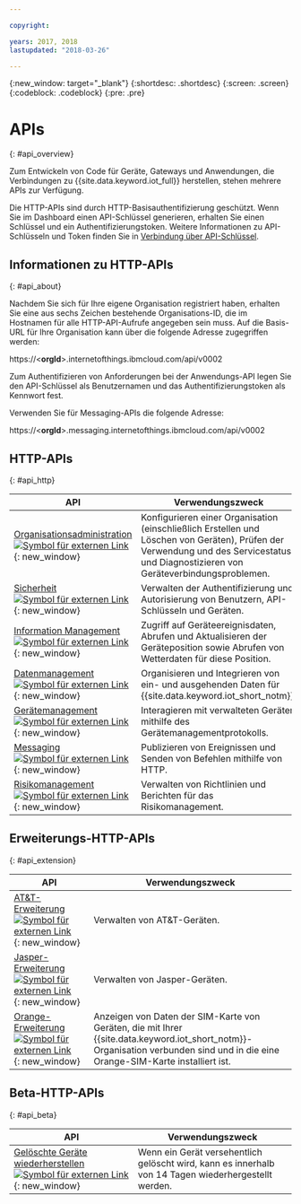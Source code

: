 ```yaml
---

copyright:

years: 2017, 2018
lastupdated: "2018-03-26"

---
```


{:new_window: target="\_blank"}
{:shortdesc: .shortdesc}
{:screen: .screen}
{:codeblock: .codeblock}
{:pre: .pre}


# APIs
{: #api_overview}

Zum Entwickeln von Code für Geräte, Gateways und Anwendungen, die Verbindungen zu {{site.data.keyword.iot_full}} herstellen, stehen mehrere APIs zur Verfügung.

Die HTTP-APIs sind durch HTTP-Basisauthentifizierung geschützt. Wenn Sie im Dashboard einen API-Schlüssel generieren, erhalten Sie einen Schlüssel und ein Authentifizierungstoken. Weitere Informationen zu API-Schlüsseln und Token finden Sie in [Verbindung über API-Schlüssel](../platform_authorization.html#api-key).


## Informationen zu HTTP-APIs
{: #api_about}

Nachdem Sie sich für Ihre eigene Organisation registriert haben, erhalten Sie eine aus sechs Zeichen bestehende Organisations-ID, die im Hostnamen für alle HTTP-API-Aufrufe angegeben sein muss. Auf die Basis-URL für Ihre Organisation kann über die folgende Adresse zugegriffen werden:

https://<**orgId**>.internetofthings.ibmcloud.com/api/v0002

Zum Authentifizieren von Anforderungen bei der Anwendungs-API legen Sie den API-Schlüssel als Benutzernamen und das Authentifizierungstoken als Kennwort fest.

Verwenden Sie für Messaging-APIs die folgende Adresse:

https://<**orgId**>.messaging.internetofthings.ibmcloud.com/api/v0002

## HTTP-APIs
{: #api_http}

API                     | Verwendungszweck       
------------- | -------------
[Organisationsadministration ![Symbol für externen Link](../../../icons/launch-glyph.svg)](https://docs.internetofthings.ibmcloud.com/apis/swagger/v0002/orgAdmin.html){: new_window} | Konfigurieren einer Organisation (einschließlich Erstellen und Löschen von Geräten), Prüfen der Verwendung und des Servicestatus und Diagnostizieren von Geräteverbindungsproblemen.
[Sicherheit ![Symbol für externen Link](../../../icons/launch-glyph.svg)](https://docs.internetofthings.ibmcloud.com/apis/swagger/v0002/security.html){: new_window} | Verwalten der Authentifizierung und Autorisierung von Benutzern, API-Schlüsseln und Geräten.
[Information Management ![Symbol für externen Link](../../../icons/launch-glyph.svg)](https://docs.internetofthings.ibmcloud.com/apis/swagger/v0002/info-mgmt.html){: new_window} |  Zugriff auf Geräteereignisdaten, Abrufen und Aktualisieren der Geräteposition sowie Abrufen von Wetterdaten für diese Position. 
[Datenmanagement  ![Symbol für externen Link](../../../icons/launch-glyph.svg)](https://docs.internetofthings.ibmcloud.com/apis/swagger/v0002/state-mgmt.html){: new_window}   |   Organisieren und Integrieren von ein- und ausgehenden Daten für {{site.data.keyword.iot_short_notm}}.
[Gerätemanagement ![Symbol für externen Link](../../../icons/launch-glyph.svg)](https://docs.internetofthings.ibmcloud.com/apis/swagger/v0002/deviceMgmt.html){: new_window} | Interagieren mit verwalteten Geräten mithilfe des Gerätemanagementprotokolls.
[Messaging ![Symbol für externen Link](../../../icons/launch-glyph.svg)](https://docs.internetofthings.ibmcloud.com/apis/swagger/v0002/http-messaging.html){: new_window}   | Publizieren von Ereignissen und Senden von Befehlen mithilfe von HTTP.
[Risikomanagement ![Symbol für externen Link](../../../icons/launch-glyph.svg)](https://docs.internetofthings.ibmcloud.com/apis/swagger/v0002/riskmgmt.html){: new_window}   | Verwalten von Richtlinien und Berichten für das Risikomanagement.

## Erweiterungs-HTTP-APIs
{: #api_extension}

API                     | Verwendungszweck       
------------- | -------------
[AT&T-Erweiterung ![Symbol für externen Link](../../../icons/launch-glyph.svg)](https://docs.internetofthings.ibmcloud.com/apis/swagger/v0002/ext-atnt.html){: new_window} | Verwalten von AT&T-Geräten.
[Jasper-Erweiterung ![Symbol für externen Link](../../../icons/launch-glyph.svg)](https://docs.internetofthings.ibmcloud.com/apis/swagger/v0002/ext-jasper.html){: new_window} | Verwalten von Jasper-Geräten.
[Orange-Erweiterung ![Symbol für externen Link](../../../icons/launch-glyph.svg)](https://docs.internetofthings.ibmcloud.com/apis/swagger/v0002/ext-orange.html){: new_window} | Anzeigen von Daten der SIM-Karte von Geräten, die mit Ihrer {{site.data.keyword.iot_short_notm}}-Organisation verbunden sind und in die eine Orange-SIM-Karte installiert ist.

## Beta-HTTP-APIs
{: #api_beta}

API                     | Verwendungszweck       
------------- | -------------
[Gelöschte Geräte wiederherstellen ![Symbol für externen Link](../../../icons/launch-glyph.svg)](https://docs.internetofthings.ibmcloud.com/apis/swagger/v0002-beta/restore-device-beta.html){: new_window}   | Wenn ein Gerät versehentlich gelöscht wird, kann es innerhalb von 14 Tagen wiederhergestellt werden.
